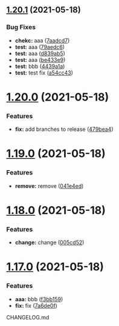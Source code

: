 ## [1.20.1](https://github.com/SpikeVlg/sem_ver_test/compare/v1.20.0...v1.20.1) (2021-05-18)


### Bug Fixes

* **chekc:** aaa ([7aadcd7](https://github.com/SpikeVlg/sem_ver_test/commit/7aadcd7700f64d24c0e74527b4cbc2b61d7a8153))
* **test:** aaa ([79aedc6](https://github.com/SpikeVlg/sem_ver_test/commit/79aedc618cbcf5df3057bf8ef7d8b6f152bc51f4))
* **test:** aaa ([d839ab5](https://github.com/SpikeVlg/sem_ver_test/commit/d839ab5f57ea3139578e4453e5c38443590b3084))
* **test:** aaa ([be433e9](https://github.com/SpikeVlg/sem_ver_test/commit/be433e95204c7fc738b0ec485144fa1b2c2ca8d7))
* **test:** bbb ([4439a1a](https://github.com/SpikeVlg/sem_ver_test/commit/4439a1a5f7115dd3eef3a81ca7d88e92b7866344))
* **test:** test fix ([a54cc43](https://github.com/SpikeVlg/sem_ver_test/commit/a54cc4303e99efaa9fd46acd09caa8e7d69f20d8))

# [1.20.0](https://github.com/SpikeVlg/sem_ver_test/compare/v1.19.0...v1.20.0) (2021-05-18)


### Features

* **fix:** add branches to release ([479bea4](https://github.com/SpikeVlg/sem_ver_test/commit/479bea4780ba60d1ea55b496dcf34e6d85ba954b))

# [1.19.0](https://github.com/SpikeVlg/sem_ver_test/compare/v1.18.0...v1.19.0) (2021-05-18)


### Features

* **remove:** remove ([041e4ed](https://github.com/SpikeVlg/sem_ver_test/commit/041e4edaee1b9ce795a3b71c5decfa316d198c96))

# [1.18.0](https://github.com/SpikeVlg/sem_ver_test/compare/v1.17.0...v1.18.0) (2021-05-18)


### Features

* **change:** change ([005cd52](https://github.com/SpikeVlg/sem_ver_test/commit/005cd52ae7dcc24691aeec2b20acbd0883569293))

# [1.17.0](https://github.com/SpikeVlg/sem_ver_test/compare/v1.16.0...v1.17.0) (2021-05-18)


### Features

* **aaa:** bbb ([f3bb159](https://github.com/SpikeVlg/sem_ver_test/commit/f3bb15931ad839c0d830a039f77a4a42a8bb7671))
* **fix:** fix ([7a6de0f](https://github.com/SpikeVlg/sem_ver_test/commit/7a6de0f0848070f81c8352d43f301c1291056f98))

CHANGELOG.md
